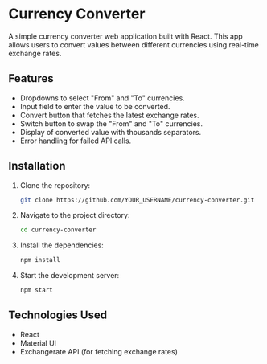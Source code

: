 # Currency Converter

A simple currency converter web application built with React. This app allows users to convert values between different currencies using real-time exchange rates.

## Features

- Dropdowns to select "From" and "To" currencies.
- Input field to enter the value to be converted.
- Convert button that fetches the latest exchange rates.
- Switch button to swap the "From" and "To" currencies.
- Display of converted value with thousands separators.
- Error handling for failed API calls.

## Installation

1. Clone the repository:
   ```bash
   git clone https://github.com/YOUR_USERNAME/currency-converter.git
2. Navigate to the project directory:
   ```bash
   cd currency-converter
3. Install the dependencies:
   ```bash
   npm install
4. Start the development server:
   ```bash
   npm start

## Technologies Used
- React
- Material UI
- Exchangerate API (for fetching exchange rates)

